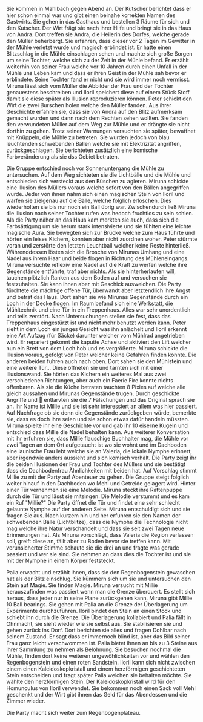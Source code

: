 Sie kommen in Mahlbach gegen Abend an.
Der Kutscher berichtet dass er hier schon einmal war und gibt einen beinahe korrekten Namen des Gastwirts.
Sie gehen in das Gasthaus und bestellen 3 Räume für sich und den Kutscher.
Der Wirt frägt sie nach ihrer Hilfe und bringt sie in das Haus von Andra.
Dort treffen sie Andra, die Heilerin des Dorfes, welche gerade den Müller beherbergt.
Sie erfahren, dass dieser vor 2 Tagen im Gewitter in der Mühle verletzt wurde und magisch erblindet ist. Er hatte einen Blitzschlag in die Mühle einschlagen sehen und machte sich große Sorgen um seine Tochter, welche sich zu der Zeit in der Mühle befand. Er erzählt weiterhin von seiner Frau welche vor 10 Jahren durch einen Unfall in der Mühle uns Leben kam und dass er ihren Geist in der Mühle sah bevor er erblindete. Seine Tochter fand er nicht und sie wird immer noch vermisst. 
Miruna lässt sich vom Müller die Abbilder der Frau und der Tochter genauestens beschreiben und Iloril speichert diese auf einem Stück Stoff damit sie diese später als Illusion reproduzieren können.
Peter schickt den Wirt die zwei Burschen holen welche den Müller fanden.
Aus ihrer Geschichte erfahren sie, dass sie von Andra auf den Blitz aufmerksam gemacht wurden und dann nach dem Rechten sehen wollten. Sie fanden den verwundeten Müller auf dem Weg zur Mühle und er drängte sie nicht dorthin zu gehen.
Trotz seiner Warnungen versuchten sie später, bewaffnet mit Knüppeln, die Mühle zu betreten. 
Sie wurden jedoch von blau leuchtenden schwebenden Bällen welche sie mit Elektrizität angriffen, zurückgeschlagen.
Sie berichteten zusätzlich eine komische Farbveränderung als sie dss Gebiet betraten.

Die Gruppe entschied noch vor Sonnenuntergang die Mühle zu untersuchen.
Auf dem Weg sichteten sie die Lichtbälle und die Mühle und entschieden sich versteckt aus den Büschen zu agieren.
Miruna schickte eine Illusion des Müllers voraus welche sofort von den Bällen angegriffen wurde. Jeder von ihnen nahm sich einen magischen Stein von Iloril und warfen sie zielgenau auf die Bälle, welche folglich erloschen.
Dies wiederholten sie bis nur noch ein Ball übrig war.
Zwischendurch ließ Miruna die Illusion nach seiner Tochter rufen was hedoch fruchtlos zu sein schien.
Als die Party näher an das Haus kam merkten sie auch, dass sich die Farbsättigung um sie herum stark intensivierte und sie fühlten eine leichte magische Aura.
Sie bewegten sich zur Brücke welche zum Haus führte und hörten ein leises Kichern, konnten aber nicht zuordnen woher.
Peter stürmte voran und zerstörte den letzten Leuchtball welcher keine Reste hinterließ. 
Währenddessen lösten sich die Brosche von Mirunas Umhang und eine Nadel aus ihrem Haar und beide flogen in Richtung des Mühleneingangs. Miruna versuchte reflexiv eine Nadel auf die Kraft zu werfen welche ihre Gegenstände entführte, traf aber nichts. Als sie hinterherlaufen will, tauchen plötzlich Ranken aus dem Boden auf und versuchen sie festzuhalten. Sie kann ihnen aber mit Geschick ausweichen.
Die Party fürchtete die mächtige offene Tür, überwandt aber letztendlich ihre Angst und betrat das Haus. Dort sahen sie wie Mirunas Gegenstände durch ein Loch in der Decke flogen.
Im Raum befand sich eine Werkstatt, die Mühltechnik und eine Tür in ein Treppenhaus. Alles war sehr unordentlich und teils zerstört. Nach Untersuchungen stellen sie fest, dass das Treppenhaus eingestürzt ist und nicht mehr benutzt werden kann. Peter sieht in dem Loch ein junges Gesicht was ihn anlächelt und Iloril erkennt eine Art Aufzug (für Säcke) darunter welcher vom Mühlrad angetrieben wird. Er repariert gekonnt die kaputte Achse und aktiviert den Lift welcher nun ein Brett von dem Loch hob und es vergrößerte. 
Miruna schickte die Illusion voraus, gefolgt von Peter welcher keine Gefahren finden konnte. Die anderen beiden fuhren auch nach oben.
Dort sahen sie den Mühlstein und eine weitere Tür...
Diese öffneten sie und tarnten sich mit einer Illusionswand. Sie hörten das Kichern ein weiteres Mal aus zwei verschiedenen Richtungen, aber auch ein Faerie Fire konnte nichts offenbaren. Als sie die Küche betraten tauchten 8 Pixies auf welche alle gleich aussahen und Mirunas Gegenstände trugen.
Durch geschickte Angriffe und 🍪 entlarvten sie die 7 Fälschungen und das Original sprach sie an.
Ihr Name ist Millie und sie ist sehr interessiert an allem was hier passiert.
Auf Nachfrage ob sie denn die Gegenstände zurückgeben würde, bemerkte sie, dass es doch ihre seien und sie schon etwas dafür handeln müssten.
Miruna spielte ihr eine Geschichte vor und gab ihr 10 eiserne Kugeln und entschied dass Millie die Nadel behalten kann.
Aus weiterer Konversation mit ihr erfuhren sie, dass Millie flauschige Buchhalter mag, die Mühle vor zwei Tagen an dem Ort aufgetaucht ist wo sie wohnt und im Dachboden eine launische Frau lebt welche sie an Valeria, die lokale Nymphe erinnert, aber irgendwie anders aussieht und sich komisch verhält. Die Party zeigt ihr die beiden Illusionen der Frau und Tochter des Müllers und sie bestätigt dass die Dachbodenfrau Ähnlichkeiten mit beiden hat.
Auf Vorschlag stimmt Millie zu mit der Party auf Abenteuer zu gehen.
Die Gruppe steigt folglich weiter hinauf in den Dachboden wo Mehl und Getreide gelagert wird. Hinter einer Tür vernehmen sie eine Melodie.
Miruna steckt ihre Rattenpuppe durch die Tür und lässt sie mitsingen.
Die Melodie verstummt und es kam ein Ruf "Millie?" 
Die Party öffnet die Tür und findet eine sehr schlecht gelaunte Nymphe auf der anderen Seite. Miruna entschuldigt sich und sie fragen Sie aus.
Nach kurzem hin und her erfuhren sie den Namen der schwebenden Bälle (Lichtblitze), dass die Nymphe die Technologie nicht mag welche ihre Natur verschandelt und dass sie seit zwei Tagen neue Erinnerungen hat.
Als Miruna vorschlägt, dass Valeria die Region verlassen soll, greift diese an, fällt aber zu Boden bevor sie treffen kann.
Mit verunsicherter Stimme schaute sie die drei an und fragte was gerade passiert und wer sie sind.
Sie nehmen an dass dies die Tochter ist und sie mit der Nymphe in einem Körper feststeckt. 

Palia erwacht und erzählt ihnen, dass sie den Regenbogenstein gewaschen hat als der Blitz einschlug.
Sie kümmern sich um sie und untersuchen den Stein auf Magie.
Sie finden Magie.
Miruna versucht mit Millie herauszufinden was passiert wenn man die Grenze überquert.
Es stellt sich heraus, dass jeder nur in seine Plane zurückgehen kann.
Miruna gibt Millie 10 Ball bearings.
Sie gehen mit Palia an die Grenze der Überlagerung um Experimente durchzuführen.
Iloril bindet den Stein an einen Stock und schiebt ihn durch die Grenze.
Die Überlagerung kollabiert und Palia fällt in Ohnmacht, sie sieht wieder wie sie selbst aus.
Sie stabilisieren sie und gehen zurück ins Dorf.
Dort berichten sie alles und fragen Dohlbar nach seinem Zustand.
Er sagt dass er immernoch blind ist, aber das Bild seiner Frau ganz leicht verschwommen ist.
Palia bietet ihnen an bis zu 3 Steine aus ihrer Sammlung zu nehmen als Belohnung.
Sie besuchen nochmal die Mühle, finden dort keine weiteren ungewöhlichkeiten vor und wählen den Regenbogenstein und einen roten Sandstein.
Iloril kann sich nicht zwischen einem einen Kaleidoskopkristall und einem herzförmigen geschichteten Stein entscheiden und fragt später Palia welchen sie behalten möchte. 
Sie wählte den herzförmigen Stein.
Der Kaleidoskopkristall wird für den Homunculus von Iloril verwendet.
Sie bekommen noch einen Sack voll Mehl geschenkt und der Wirt gibt ihnen das Geld für das Abendessen und die Zimmer wieder.

Die Party macht sich weiter zum Regenbogenplateau.